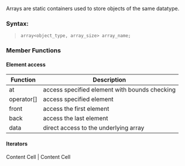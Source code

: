 Arrays are static containers used to store objects of the same datatype.

### Syntax:
> `array<object_type, array_size> array_name;`

### Member Functions
#### Element access
Function      | Description
------------- | -------------
at  | 	access specified element with bounds checking
operator[]  | access specified element
front | access the first element
back | access the last element
data | direct access to the underlying array
#### Iterators
Content Cell  | Content Cell
